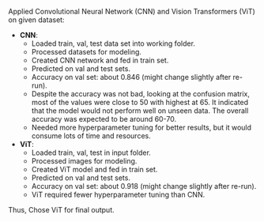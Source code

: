 Applied Convolutional Neural Network (CNN) and Vision Transformers (ViT) on given dataset:
* **CNN**:
    * Loaded train, val, test data set into working folder.
    * Processed datasets for modeling.
    * Created CNN network and fed in train set.
    * Predicted on val and test sets.
    * Accuracy on val set: about 0.846 (might change slightly after re-run).
    * Despite the accuracy was not bad, looking at the confusion matrix, most of the values were close to 50 with highest at 65. It indicated that the model would not perform well on unseen data. The overall accuracy was expected to be around 60-70.
    * Needed more hyperparameter tuning for better results, but it would consume lots of time and resources.
* **ViT**: 
    * Loaded train, val, test in input folder.
    * Processed images for modeling.
    * Created ViT model and fed in train set.
    * Predicted on val and test sets.
    * Accuracy on val set: about 0.918 (might change slightly after re-run).
    * ViT required fewer hyperparameter tuning than CNN.

Thus, Chose ViT for final output.